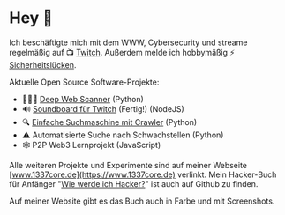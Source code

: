 # Hey 👋

Ich beschäftigte mich mit dem WWW, Cybersecurity und streame regelmäßig 
auf 📺  [Twitch](https://www.twitch.tv/leetcore).
Außerdem melde ich hobbymäßig ⚡️ [Sicherheitslücken](https://www.1337core.de/hacks.htm).

Aktuelle Open Source Software-Projekte:
* 🕵🏻‍♂️ [Deep Web Scanner](https://github.com/Leetcore/deepweb) (Python)
* 🔊 [Soundboard für Twitch](https://github.com/Leetcore/twitch-soundboard) (Fertig!) (NodeJS)
* 🔍 [Einfache Suchmaschine mit Crawler](https://github.com/Leetcore/go-fiffy) (Python)
* ⚠️ Automatisierte Suche nach Schwachstellen (Python)
* 🕸 P2P Web3 Lernprojekt (JavaScript)

Alle weiteren Projekte und Experimente sind auf meiner Webseite 
[www.1337core.de](https://www.1337core.de) verlinkt. Mein Hacker-Buch für 
Anfänger "[Wie werde ich Hacker?](https://github.com/Leetcore/wie-werde-ich-hacker)" 
ist auch auf Github zu finden.

Auf meiner Website gibt es das Buch auch in Farbe und mit Screenshots.